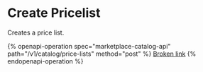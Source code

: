 # Create Pricelist

Creates a price list.

{% openapi-operation spec="marketplace-catalog-api" path="/v1/catalog/price-lists" method="post" %}
[Broken link](broken-reference)
{% endopenapi-operation %}
